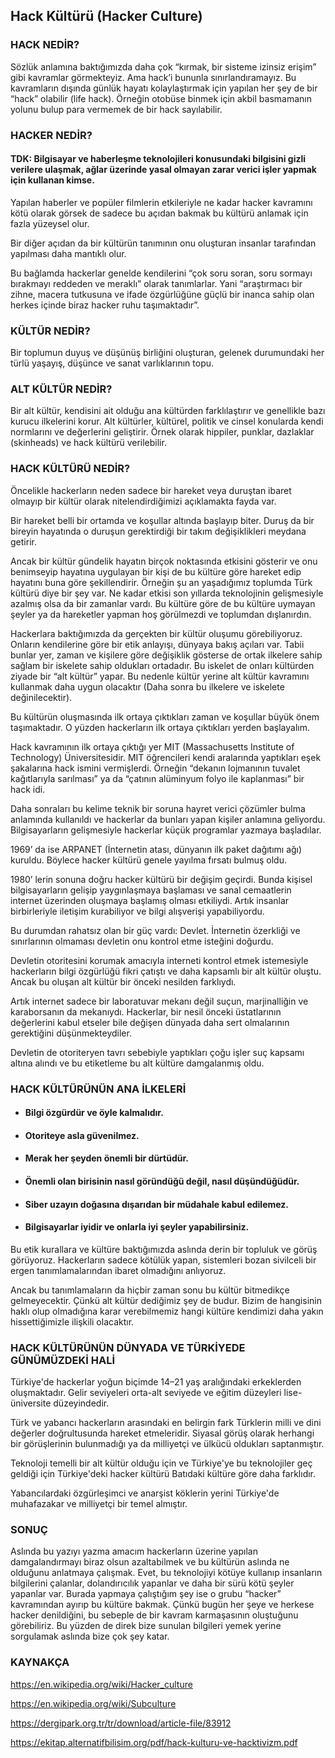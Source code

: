 ## Hack Kültürü (Hacker Culture)
### HACK NEDİR?
Sözlük anlamına baktığımızda daha çok “kırmak, bir sisteme izinsiz erişim” gibi kavramlar görmekteyiz. Ama hack’i bununla sınırlandıramayız. Bu kavramların dışında günlük hayatı kolaylaştırmak için yapılan her şey de bir “hack” olabilir (life hack). Örneğin otobüse binmek için akbil basmamanın yolunu bulup para vermemek de bir hack sayılabilir.

### HACKER NEDİR?
#### TDK: Bilgisayar ve haberleşme teknolojileri konusundaki bilgisini gizli verilere ulaşmak, ağlar üzerinde yasal olmayan zarar verici işler yapmak için kullanan kimse.

Yapılan haberler ve popüler filmlerin etkileriyle ne kadar hacker kavramını kötü olarak görsek de sadece bu açıdan bakmak bu kültürü anlamak için fazla yüzeysel olur.

Bir diğer açıdan da bir kültürün tanımının onu oluşturan insanlar tarafından yapılması daha mantıklı olur.

Bu bağlamda hackerlar genelde kendilerini “çok soru soran, soru sormayı bırakmayı reddeden ve meraklı” olarak tanımlarlar. Yani “araştırmacı bir zihne, macera tutkusuna ve ifade özgürlüğüne güçlü bir inanca sahip olan herkes içinde biraz hacker ruhu taşımaktadır”.

### KÜLTÜR NEDİR?
Bir toplumun duyuş ve düşünüş birliğini oluşturan, gelenek durumundaki her türlü yaşayış, düşünce ve sanat varlıklarının topu.

### ALT KÜLTÜR NEDİR?
Bir alt kültür, kendisini ait olduğu ana kültürden farklılaştırır ve genellikle bazı kurucu ilkelerini korur. Alt kültürler, kültürel, politik ve cinsel konularda kendi normlarını ve değerlerini geliştirir. Örnek olarak hippiler, punklar, dazlaklar (skinheads) ve hack kültürü verilebilir.

### HACK KÜLTÜRÜ NEDİR?
Öncelikle hackerların neden sadece bir hareket veya duruştan ibaret olmayıp bir kültür olarak nitelendirdiğimizi açıklamakta fayda var.

Bir hareket belli bir ortamda ve koşullar altında başlayıp biter. Duruş da bir bireyin hayatında o duruşun gerektirdiği bir takım değişiklikleri meydana getirir.

Ancak bir kültür gündelik hayatın birçok noktasında etkisini gösterir ve onu benimseyip hayatına uygulayan bir kişi de bu kültüre göre hareket edip hayatını buna göre şekillendirir. Örneğin şu an yaşadığımız toplumda Türk kültürü diye bir şey var. Ne kadar etkisi son yıllarda teknolojinin gelişmesiyle azalmış olsa da bir zamanlar vardı. Bu kültüre göre de bu kültüre uymayan şeyler ya da hareketler yapman hoş görülmezdi ve toplumdan dışlanırdın.

Hackerlara baktığımızda da gerçekten bir kültür oluşumu görebiliyoruz. Onların kendilerine göre bir etik anlayışı, dünyaya bakış açıları var. Tabii bunlar yer, zaman ve kişilere göre değişiklik gösterse de ortak ilkelere sahip sağlam bir iskelete sahip oldukları ortadadır. Bu iskelet de onları kültürden ziyade bir “alt kültür” yapar. Bu nedenle kültür yerine alt kültür kavramını kullanmak daha uygun olacaktır (Daha sonra bu ilkelere ve iskelete değinilecektir).

Bu kültürün oluşmasında ilk ortaya çıktıkları zaman ve koşullar büyük önem taşımaktadır. O yüzden hackerların ilk ortaya çıktıkları yerden başlayalım.

Hack kavramının ilk ortaya çıktığı yer MIT (Massachusetts Institute of Technology) Üniversitesidir. MIT öğrencileri kendi aralarında yaptıkları eşek şakalarına hack ismini vermişlerdi. Örneğin “dekanın lojmanının tuvalet kağıtlarıyla sarılması” ya da “çatının alüminyum folyo ile kaplanması” bir hack idi.

Daha sonraları bu kelime teknik bir soruna hayret verici çözümler bulma anlamında kullanıldı ve hackerlar da bunları yapan kişiler anlamına geliyordu. Bilgisayarların gelişmesiyle hackerlar küçük programlar yazmaya başladılar.

1969’ da ise ARPANET (İnternetin atası, dünyanın ilk paket dağıtımı ağı) kuruldu. Böylece hacker kültürü genele yayılma fırsatı bulmuş oldu.

1980’ lerin sonuna doğru hacker kültürü bir değişim geçirdi. Bunda kişisel bilgisayarların gelişip yaygınlaşmaya başlaması ve sanal cemaatlerin internet üzerinden oluşmaya başlamış olması etkiliydi. Artık insanlar birbirleriyle iletişim kurabiliyor ve bilgi alışverişi yapabiliyordu.

Bu durumdan rahatsız olan bir güç vardı: Devlet. İnternetin özerkliği ve sınırlarının olmaması devletin onu kontrol etme isteğini doğurdu.

Devletin otoritesini korumak amacıyla interneti kontrol etmek istemesiyle hackerların bilgi özgürlüğü fikri çatıştı ve daha kapsamlı bir alt kültür oluştu. Ancak bu oluşan alt kültür bir önceki nesilden farklıydı.

Artık internet sadece bir laboratuvar mekanı değil suçun, marjinalliğin ve karaborsanın da mekanıydı. Hackerlar, bir nesil önceki üstatlarının değerlerini kabul etseler bile değişen dünyada daha sert olmalarının gerektiğini düşünmekteydiler.

Devletin de otoriteryen tavrı sebebiyle yaptıkları çoğu işler suç kapsamı altına alındı ve bu etiketleme bu alt kültüre damgalanmış oldu.

### HACK KÜLTÜRÜNÜN ANA İLKELERİ
- #### Bilgi özgürdür ve öyle kalmalıdır.

- #### Otoriteye asla güvenilmez.

- #### Merak her şeyden önemli bir dürtüdür.

- #### Önemli olan birisinin nasıl göründüğü değil, nasıl düşündüğüdür.

- #### Siber uzayın doğasına dışarıdan bir müdahale kabul edilemez.

- #### Bilgisayarlar iyidir ve onlarla iyi şeyler yapabilirsiniz.

Bu etik kurallara ve kültüre baktığımızda aslında derin bir topluluk ve görüş görüyoruz. Hackerların sadece kötülük yapan, sistemleri bozan sivilceli bir ergen tanımlamalarından ibaret olmadığını anlıyoruz.

Ancak bu tanımlamaların da hiçbir zaman sonu bu kültür bitmedikçe gelmeyecektir. Çünkü alt kültür dediğimiz şey de budur. Bizim de hangisinin haklı olup olmadığına karar verebilmemiz hangi kültüre kendimizi daha yakın hissettiğimizle ilişkili olacaktır.

### HACK KÜLTÜRÜNÜN DÜNYADA VE TÜRKİYEDE GÜNÜMÜZDEKİ HALİ
Türkiye'de hackerlar yoğun biçimde 14–21 yaş aralığındaki erkeklerden oluşmaktadır. Gelir seviyeleri orta-alt seviyede ve eğitim düzeyleri lise-üniversite düzeyindedir.

Türk ve yabancı hackerların arasındaki en belirgin fark Türklerin milli ve dini değerler doğrultusunda hareket etmeleridir. Siyasal görüş olarak herhangi bir görüşlerinin bulunmadığı ya da milliyetçi ve ülkücü oldukları saptanmıştır.

Teknoloji temelli bir alt kültür olduğu için ve Türkiye'ye bu teknolojiler geç geldiği için Türkiye'deki hacker kültürü Batıdaki kültüre göre daha farklıdır.

Yabancılardaki özgürleşimci ve anarşist köklerin yerini Türkiye'de muhafazakar ve milliyetçi bir temel almıştır.

### SONUÇ
Aslında bu yazıyı yazma amacım hackerların üzerine yapılan damgalandırmayı biraz olsun azaltabilmek ve bu kültürün aslında ne olduğunu anlatmaya çalışmak. Evet, bu teknolojiyi kötüye kullanıp insanların bilgilerini çalanlar, dolandırıcılık yapanlar ve daha bir sürü kötü şeyler yapanlar var. Burada yapmaya çalıştığım şey ise o grubu “hacker” kavramından ayırıp bu kültüre bakmak. Çünkü bugün her şeye ve herkese hacker denildiğini, bu sebeple de bir kavram karmaşasının oluştuğunu görebiliriz. Bu yüzden de direk bize sunulan bilgileri yemek yerine sorgulamak aslında bize çok şey katar.

### KAYNAKÇA
https://en.wikipedia.org/wiki/Hacker_culture

https://en.wikipedia.org/wiki/Subculture

https://dergipark.org.tr/tr/download/article-file/83912

https://ekitap.alternatifbilisim.org/pdf/hack-kulturu-ve-hacktivizm.pdf

